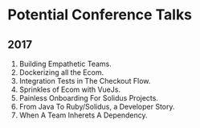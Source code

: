 # Potential Conference Talks

## 2017

1. Building Empathetic Teams.
1. Dockerizing all the Ecom.
1. Integration Tests in The Checkout Flow.
1. Sprinkles of Ecom with VueJs.
1. Painless Onboarding For Solidus Projects.
1. From Java To Ruby/Solidus, a Developer Story.
1. When A Team Inherets A Dependency.
